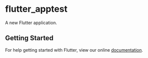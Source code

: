# flutter_apptest

A new Flutter application.

## Getting Started

For help getting started with Flutter, view our online
[documentation](https://flutter.io/).
